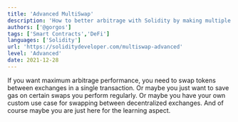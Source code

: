 ```yaml
---
title: 'Advanced MultiSwap'
description: 'How to better arbitrage with Solidity by making multiple swaps across different decentralized exchanges in a single transaction'
authors: ['@gorgos']
tags: ['Smart Contracts','DeFi']
languages: ['Solidity']
url: 'https://soliditydeveloper.com/multiswap-advanced'
level: 'Advanced'
date: 2021-12-28
---
```


If you want maximum arbitrage performance, you need to swap tokens between exchanges in a single transaction. Or maybe you just want to save gas on certain swaps you perform regularly. Or maybe you have your own custom use case for swapping between decentralized exchanges. And of course maybe you are just here for the learning aspect.